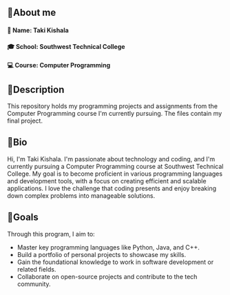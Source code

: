 
## 📝About me
####  👨 Name: Taki Kishala
####  🎓 School: Southwest Technical College
####  💻 Course: Computer Programming

## 📘Description
This repository holds my programming projects and assignments from the Computer Programming course I'm currently pursuing. The files contain my final project.

## 🔎Bio
Hi, I'm Taki Kishala. I'm passionate about technology and coding, and I'm currently pursuing a Computer Programming course at Southwest Technical College. My goal is to become proficient in various programming languages and development tools, with a focus on creating efficient and scalable applications. I love the challenge that coding presents and enjoy breaking down complex problems into manageable solutions.

## 🎯Goals
Through this program, I aim to:
- Master key programming languages like Python, Java, and C++.
- Build a portfolio of personal projects to showcase my skills.
- Gain the foundational knowledge to work in software development or related fields.
- Collaborate on open-source projects and contribute to the tech community.

